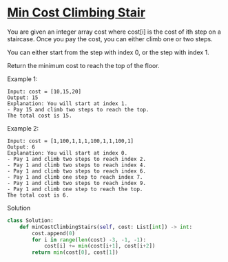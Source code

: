 # [Min Cost Climbing Stair](https://leetcode.com/problems/min-cost-climbing-stairs/description/)

You are given an integer array cost where cost[i] is the cost of ith step on a staircase. Once you pay the cost, you 
can either climb one or two steps.

You can either start from the step with index 0, or the step with index 1.

Return the minimum cost to reach the top of the floor.

Example 1:
```
Input: cost = [10,15,20]
Output: 15
Explanation: You will start at index 1.
- Pay 15 and climb two steps to reach the top.
The total cost is 15.
```
Example 2:
```
Input: cost = [1,100,1,1,1,100,1,1,100,1]
Output: 6
Explanation: You will start at index 0.
- Pay 1 and climb two steps to reach index 2.
- Pay 1 and climb two steps to reach index 4.
- Pay 1 and climb two steps to reach index 6.
- Pay 1 and climb one step to reach index 7.
- Pay 1 and climb two steps to reach index 9.
- Pay 1 and climb one step to reach the top.
The total cost is 6.
```
Solution
```python
class Solution:
    def minCostClimbingStairs(self, cost: List[int]) -> int:
        cost.append(0)
        for i in range(len(cost) -3, -1, -1):
            cost[i] += min(cost[i+1], cost[i+2])
        return min(cost[0], cost[1])
```